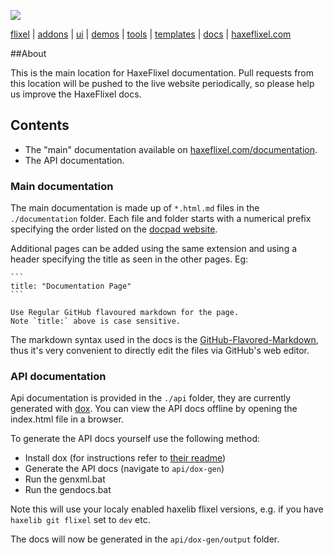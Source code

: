 ![](https://raw.github.com/HaxeFlixel/haxeflixel.com/master/src/files/images/flixel-logos/flixel-docs.png)

[flixel](https://github.com/HaxeFlixel/flixel) | [addons](https://github.com/HaxeFlixel/flixel-addons) | [ui](https://github.com/HaxeFlixel/flixel-ui) | [demos](https://github.com/HaxeFlixel/flixel-demos) | [tools](https://github.com/HaxeFlixel/flixel-tools) | [templates](https://github.com/HaxeFlixel/flixel-templates) | [docs](https://github.com/HaxeFlixel/flixel-docs) | [haxeflixel.com](https://github.com/HaxeFlixel/haxeflixel.com)

##About

This is the main location for HaxeFlixel documentation. Pull requests from this location will be pushed to the live website periodically, so please help us improve the HaxeFlixel docs.

## Contents

* The "main" documentation available on [haxeflixel.com/documentation](http://www.haxeflixel.com/documentation).
* The API documentation.

### Main documentation

The main documentation is made up of `*.html.md` files in the `./documentation` folder. Each file and folder starts with a numerical prefix specifying the order listed on the [docpad website](https://github.com/HaxeFlixel/haxeflixel.com).

Additional pages can be added using the same extension and using a header specifying the title as seen in the other pages. Eg:

	```
	title: "Documentation Page"
	```
	
	Use Regular GitHub flavoured markdown for the page.
	Note `title:` above is case sensitive.

The markdown syntax used in the docs is the  [GitHub-Flavored-Markdown](https://help.github.com/articles/github-flavored-markdown), thus it's very convenient to directly edit the files via GitHub's web editor. 

### API documentation
	
Api documentation is provided in the `./api` folder, they are currently generated with [dox](https://github.com/dpeek/dox). You can view the API docs offline by opening the index.html file in a browser. 

To generate the API docs yourself use the following method:

* Install dox (for instructions refer to [their readme](https://github.com/dpeek/dox/blob/master/README.md))
* Generate the API docs (navigate to `api/dox-gen`)
 * Run the genxml.bat
 * Run the gendocs.bat

Note this will use your localy enabled haxelib flixel versions, e.g. if you have `haxelib git flixel` set to `dev` etc.

The docs will now be generated in the `api/dox-gen/output` folder.
